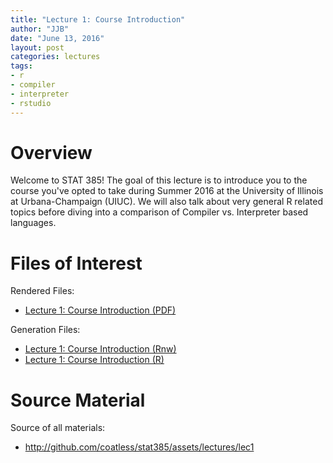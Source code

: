 ```yaml
---
title: "Lecture 1: Course Introduction"
author: "JJB"
date: "June 13, 2016"
layout: post
categories: lectures
tags: 
- r
- compiler
- interpreter
- rstudio
---
```


# Overview

Welcome to STAT 385! The goal of this lecture is to introduce you to the course you've opted to take during Summer 2016 at the University of Illinois at Urbana-Champaign (UIUC). We will also talk about very general R related topics before diving into a comparison of Compiler vs. Interpreter based languages.

# Files of Interest 

Rendered Files:

* [Lecture 1: Course Introduction (PDF)](/assets/lectures/lec1/lec1_course_introduction.pdf)

Generation Files:

* [Lecture 1: Course Introduction (Rnw)](/assets/lectures/lec1/lec1_course_introduction.Rnw)
* [Lecture 1: Course Introduction (R)](/assets/lectures/lec1/r_lec1_course_introduction.R)

# Source Material

Source of all materials: 

* <http://github.com/coatless/stat385/assets/lectures/lec1>

